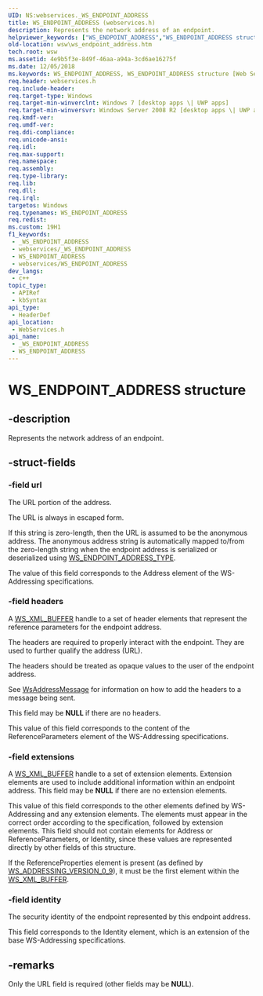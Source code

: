 ```yaml
---
UID: NS:webservices._WS_ENDPOINT_ADDRESS
title: WS_ENDPOINT_ADDRESS (webservices.h)
description: Represents the network address of an endpoint.
helpviewer_keywords: ["WS_ENDPOINT_ADDRESS","WS_ENDPOINT_ADDRESS structure [Web Services for Windows]","webservices/WS_ENDPOINT_ADDRESS","wsw.ws_endpoint_address"]
old-location: wsw\ws_endpoint_address.htm
tech.root: wsw
ms.assetid: 4e9b5f3e-849f-46aa-a94a-3cd6ae16275f
ms.date: 12/05/2018
ms.keywords: WS_ENDPOINT_ADDRESS, WS_ENDPOINT_ADDRESS structure [Web Services for Windows], webservices/WS_ENDPOINT_ADDRESS, wsw.ws_endpoint_address
req.header: webservices.h
req.include-header: 
req.target-type: Windows
req.target-min-winverclnt: Windows 7 [desktop apps \| UWP apps]
req.target-min-winversvr: Windows Server 2008 R2 [desktop apps \| UWP apps]
req.kmdf-ver: 
req.umdf-ver: 
req.ddi-compliance: 
req.unicode-ansi: 
req.idl: 
req.max-support: 
req.namespace: 
req.assembly: 
req.type-library: 
req.lib: 
req.dll: 
req.irql: 
targetos: Windows
req.typenames: WS_ENDPOINT_ADDRESS
req.redist: 
ms.custom: 19H1
f1_keywords:
 - _WS_ENDPOINT_ADDRESS
 - webservices/_WS_ENDPOINT_ADDRESS
 - WS_ENDPOINT_ADDRESS
 - webservices/WS_ENDPOINT_ADDRESS
dev_langs:
 - c++
topic_type:
 - APIRef
 - kbSyntax
api_type:
 - HeaderDef
api_location:
 - WebServices.h
api_name:
 - _WS_ENDPOINT_ADDRESS
 - WS_ENDPOINT_ADDRESS
---
```


# WS_ENDPOINT_ADDRESS structure


## -description

Represents the network address of an endpoint.

## -struct-fields

### -field url

The URL portion of the address.  
                

The URL is always in escaped form.  

If this string is zero-length, then
                    the URL is assumed to be the anonymous address.  The anonymous
                    address string is automatically mapped to/from the zero-length string
                    when the endpoint address is serialized or deserialized
                    using <a href="/windows/desktop/api/webservices/ne-webservices-ws_type">WS_ENDPOINT_ADDRESS_TYPE</a>.
                

The value of this field corresponds to the Address element of the 
                    WS-Addressing specifications.

### -field headers

A <a href="/windows/desktop/wsw/ws-xml-buffer">WS_XML_BUFFER</a> handle to a set of header elements
                    that represent the reference parameters for the endpoint address.
                

The headers are required to properly interact with the endpoint.
                    They are used to further qualify the address (URL).
                

The headers should be treated as opaque values to the user of
                    the endpoint address.
                

See <a href="/windows/desktop/api/webservices/nf-webservices-wsaddressmessage">WsAddressMessage</a> for information on how to 
                    add the headers to a message being sent.
                

This field may be <b>NULL</b> if there are no headers.
                

This value of this field corresponds to the content of the 
                    ReferenceParameters element of the WS-Addressing specifications.

### -field extensions

A <a href="/windows/desktop/wsw/ws-xml-buffer">WS_XML_BUFFER</a> handle to a set of extension elements.
                    Extension elements are used to include additional information within an
                    endpoint address.  This field may be <b>NULL</b> if there are no extension elements.
                

This value of this field corresponds to the other elements
                    defined by WS-Addressing and any extension elements.  The elements must 
                    appear in the correct order according to the specification, followed
                    by extension elements.  This field should not contain elements for Address 
                    or ReferenceParameters, or Identity, since these values are represented directly by 
                    other fields of this structure.
                

If the ReferenceProperties element is present (as defined by
                    <a href="/windows/desktop/api/webservices/ne-webservices-ws_addressing_version">WS_ADDRESSING_VERSION_0_9</a>), it must be the first element 
                    within the <a href="/windows/desktop/wsw/ws-xml-buffer">WS_XML_BUFFER</a>.

### -field identity

The security identity of the endpoint represented by this endpoint address.
                

This field corresponds to the Identity element, which is an extension
                    of the base WS-Addressing specifications.

## -remarks

Only the URL field is required (other fields may be <b>NULL</b>).

